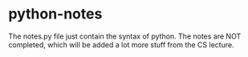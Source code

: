 # python-notes
The notes.py file just contain the syntax of python.
The notes are NOT completed, which will be added a lot more stuff from the CS lecture.
